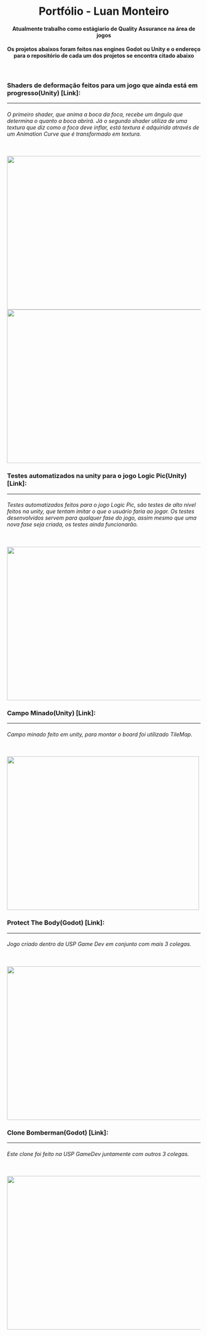 <h1 align="center"> Portfólio - Luan Monteiro </h1>

<h4 align="center"> Atualmente trabalho como estágiario de Quality Assurance na área de jogos </h4>
<h4 align="center"> Os projetos abaixos foram feitos nas engines Godot ou Unity e o endereço para o repositório de cada um dos projetos se encontra citado abaixo </h4>

<br/>

### Shaders de deformação feitos para um jogo que ainda está em progresso(Unity) [Link]:
---

###### O primeiro shader, que anima a boca da foca, recebe um ângulo que determina o quanto a boca abrirá. Já o segundo shader utiliza de uma textura que diz como a foca deve inflar, está textura é adquirida através de um Animation Curve que é transformado em textura.
<br/>
<img src="https://user-images.githubusercontent.com/35119030/128855425-9d2baef6-d64f-4418-b177-e6ea520cbe0c.gif" width="600" height="400" />
<img src="https://user-images.githubusercontent.com/35119030/128855492-ac253b5b-97f9-47c3-94f6-117164acc035.gif" width="600" height="400" />

<br/>

### Testes automatizados na unity para o jogo Logic Pic(Unity) [Link]: 
---

###### Testes automatizados feitos para o jogo Logic Pic, são testes de alto nível feitos na unity, que tentam imitar o que o usuário faria ao jogar. Os testes desenvolvidos servem para qualquer fase do jogo, assim mesmo que uma nova fase seja criada, os testes ainda funcionarão.
<br/>
<img src="https://luan-2rq.github.io/TesteCompleto.gif" width="620" height="400" />

<br/>

### Campo Minado(Unity) [Link]: 
---
###### Campo minado feito em unity, para montar o board foi utilizado TileMap.
<br/>
<img src="https://user-images.githubusercontent.com/35119030/128855355-5657e8ea-9a71-45cd-89ad-31080a67ecb0.gif" width="500" height="400" />

<br/>

### Protect The Body(Godot) [Link]: 
---
###### Jogo criado dentro da USP Game Dev em conjunto com mais 3 colegas.
<br/>
<img src="https://luan-2rq.github.io/protect-the-body.gif" width="530" height="400" />

<br/>

### Clone Bomberman(Godot) [Link]: 
---
###### Este clone foi feito na USP GameDev juntamente com outros 3 colegas.
<br/>
<img src="https://user-images.githubusercontent.com/35119030/128855342-f4a577f1-4ab7-40f6-b7ff-3060df06190d.gif" width="550" height="400" />

<br/>

